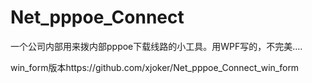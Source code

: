 # Net_pppoe_Connect

一个公司内部用来拨内部pppoe下载线路的小工具。用WPF写的，不完美....

win_form版本https://github.com/xjoker/Net_pppoe_Connect_win_form
